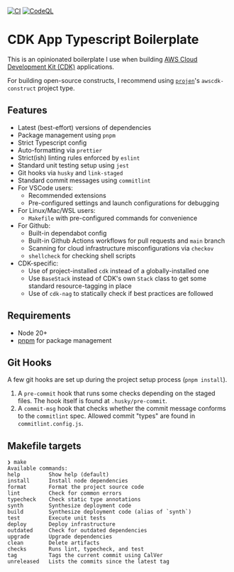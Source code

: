 [![CI](https://github.com/dashmug/cdk-app-ts-boilerplate/actions/workflows/ci.yml/badge.svg)](https://github.com/dashmug/cdk-app-ts-boilerplate/actions/workflows/ci.yml)
[![CodeQL](https://github.com/dashmug/cdk-app-ts-boilerplate/actions/workflows/github-code-scanning/codeql/badge.svg)](https://github.com/dashmug/cdk-app-ts-boilerplate/actions/workflows/github-code-scanning/codeql)

# CDK App Typescript Boilerplate

This is an opinionated boilerplate I use when building [AWS Cloud Development Kit (CDK)](https://aws.amazon.com/cdk/) applications.

For building open-source constructs, I recommend using [`projen`](https://github.com/projen/projen)'s `awscdk-construct` project type.

## Features

- Latest (best-effort) versions of dependencies
- Package management using `pnpm`
- Strict Typescript config
- Auto-formatting via `prettier`
- Strict(ish) linting rules enforced by `eslint`
- Standard unit testing setup using `jest`
- Git hooks via `husky` and `link-staged`
- Standard commit messages using `commitlint`
- For VSCode users:
  - Recommended extensions
  - Pre-configured settings and launch configurations for debugging
- For Linux/Mac/WSL users:
  - `Makefile` with pre-configured commands for convenience
- For Github:
  - Built-in dependabot config
  - Built-in Github Actions workflows for pull requests and `main` branch
  - Scanning for cloud infrastructure misconfigurations via `checkov`
  - `shellcheck` for checking shell scripts
- CDK-specific:
  - Use of project-installed `cdk` instead of a globally-installed one
  - Use `BaseStack` instead of CDK's own `Stack` class to get some
    standard resource-tagging in place
  - Use of `cdk-nag` to statically check if best practices are followed

## Requirements

- Node 20+
- [pnpm](https://pnpm.io/) for package management

## Git Hooks

A few git hooks are set up during the project setup process (`pnpm install`).

1. A `pre-commit` hook that runs some checks depending on the staged
   files. The hook itself is found at `.husky/pre-commit`.
2. A `commit-msg` hook that checks whether the commit message conforms to
   the `commitlint` spec. Allowed commit "types" are found in
   `commitlint.config.js`.

## Makefile targets

```
❯ make
Available commands:
help         Show help (default)
install      Install node dependencies
format       Format the project source code
lint         Check for common errors
typecheck    Check static type annotations
synth        Synthesize deployment code
build        Synthesize deployment code (alias of `synth`)
test         Execute unit tests
deploy       Deploy infrastructure
outdated     Check for outdated dependencies
upgrade      Upgrade dependencies
clean        Delete artifacts
checks       Runs lint, typecheck, and test
tag          Tags the current commit using CalVer
unreleased   Lists the commits since the latest tag
```
